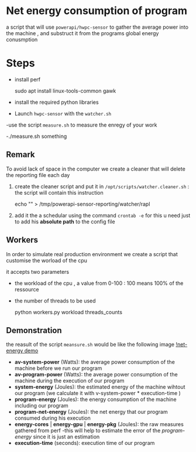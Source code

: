 # Net energy consumption of program 

a script that will  use `powerapi/hwpc-sensor` to gather the average power into the  machine , and substruct it from the programs global energy conusmption 

# Steps 
 - install perf 
    
    sudo apt install linux-tools-common gawk

- install the required python libraries 

- Launch `hwpc-sensor` with the `watcher.sh`

-use the script `measure.sh` to measure the enregy of your work

-./measure.sh something 

## Remark 
To avoid lack of space in the computer we create a cleaner that will delete the reporting file each day 

1. create the cleaner script and put it in `/opt/scripts/watcher.cleaner.sh` :
    the script will contain this instruction 

    echo "" >  /tmp/powerapi-sensor-reporting/watcher/rapl 

2. add it the a schedular using the command `crontab -e` 
     for this u need just to add his **absolute path** to the config file 

## Workers  

In order to simulate real production environment we create a script that customise the worload of the cpu 

it accepts two parameters 
- the workload of the cpu , a value from 0-100 : 100 means 100% of the ressource 
- the number of threads to be used 

    python workers.py workload threads_counts 

## Demonstration 
the reasult of the script `meansure.sh` would be like the following image 
[!net-energy demo](https://github.com/chakib-belgaid/net-energy/blob/master/net-energy.png)

- **av-system-power** (Watts): the average power consumption of the machine before we run our program
- **av-program-power** (Watts): the average power consumption of the machine during the execution of our program 
- **system-energy** (Joules): the estimated energy of the machine wihtout our program (we calculate it with v-system-power * execution-time )
- **program-energy** (Joules):  the energy consumption of the machine including our program 
- **program-net-energy** (Joules): the net energy that our program consumed during his execution 
- **energy-cores** | **energy-gpu** | **energy-pkg** (Joules): the raw measures gathered from perf -this will help to estimate the error of the *program-energy* since it is just an estimation 
- **execution-time** (seconds): execution time of our program




